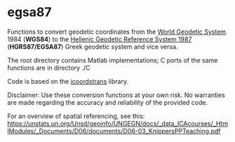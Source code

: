 # egsa87
Functions to convert geodetic coordinates from the [World Geodetic System](https://en.wikipedia.org/wiki/World_Geodetic_System) 1984 (**WGS84**) to the [Hellenic Geodetic Reference System 1987](https://en.wikipedia.org/wiki/Hellenic_Geodetic_Reference_System_1987) (**HGRS87/EGSA87**) Greek geodetic system and vice versa.

The root directory contains Matlab implementations; C ports of the same functions are in directory ./C

Code is based on the [icoordstrans](https://github.com/skozan/icoordstrans) library.

Disclaimer: Use these conversion functions at your own risk. No warranties are made regarding the accuracy and reliability of the provided code. 


For an overview of spatial referencing, see this: https://unstats.un.org/Unsd/geoinfo/UNGEGN/docs/_data_ICAcourses/_HtmlModules/_Documents/D06/documents/D06-03_KnippersPPTeaching.pdf
